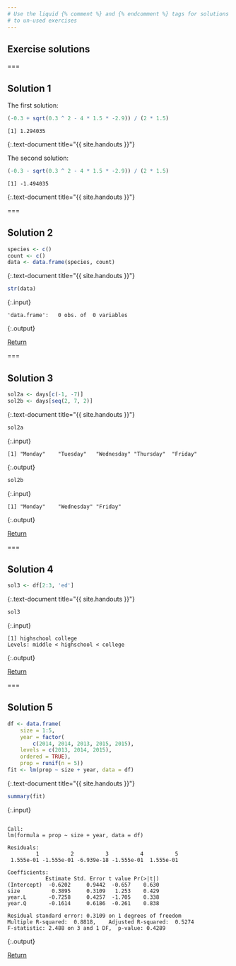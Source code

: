```yaml
---
# Use the liquid {% comment %} and {% endcomment %} tags for solutions
# to un-used exercises
---
```


## Exercise solutions

===

## Solution 1

The first solution:


~~~r
(-0.3 + sqrt(0.3 ^ 2 - 4 * 1.5 * -2.9)) / (2 * 1.5)
~~~

~~~
[1] 1.294035
~~~
{:.text-document title="{{ site.handouts }}"}

The second solution:


~~~r
(-0.3 - sqrt(0.3 ^ 2 - 4 * 1.5 * -2.9)) / (2 * 1.5)
~~~

~~~
[1] -1.494035
~~~
{:.text-document title="{{ site.handouts }}"}

===

## Solution 2


~~~r
species <- c()
count <- c()
data <- data.frame(species, count)
~~~
{:.text-document title="{{ site.handouts }}"}


~~~r
str(data)
~~~
{:.input}
~~~
'data.frame':	0 obs. of  0 variables
~~~
{:.output}

<aside class="notes" markdown="block">

[Return](#exercise-1)

</aside>

===

## Solution 3


~~~r
sol2a <- days[c(-1, -7)]
sol2b <- days[seq(2, 7, 2)]
~~~
{:.text-document title="{{ site.handouts }}"}


~~~r
sol2a
~~~
{:.input}
~~~
[1] "Monday"    "Tuesday"   "Wednesday" "Thursday"  "Friday"   
~~~
{:.output}


~~~r
sol2b
~~~
{:.input}
~~~
[1] "Monday"    "Wednesday" "Friday"   
~~~
{:.output}

<aside class="notes" markdown="block">

[Return](#exercise-2)

</aside>

===

## Solution 4


~~~r
sol3 <- df[2:3, 'ed']
~~~
{:.text-document title="{{ site.handouts }}"}


~~~r
sol3
~~~
{:.input}
~~~
[1] highschool college   
Levels: middle < highschool < college
~~~
{:.output}

<aside class="notes" markdown="block">

[Return](#exercise-3)

</aside>

===

## Solution 5


~~~r
df <- data.frame(
    size = 1:5,
    year = factor(
        c(2014, 2014, 2013, 2015, 2015),
	levels = c(2013, 2014, 2015),
	ordered = TRUE),
    prop = runif(n = 5))
fit <- lm(prop ~ size + year, data = df)
~~~
{:.text-document title="{{ site.handouts }}"}


~~~r
summary(fit)
~~~
{:.input}
~~~

Call:
lm(formula = prop ~ size + year, data = df)

Residuals:
         1          2          3          4          5 
 1.555e-01 -1.555e-01 -6.939e-18 -1.555e-01  1.555e-01 

Coefficients:
            Estimate Std. Error t value Pr(>|t|)
(Intercept)  -0.6202     0.9442  -0.657    0.630
size          0.3895     0.3109   1.253    0.429
year.L       -0.7258     0.4257  -1.705    0.338
year.Q       -0.1614     0.6186  -0.261    0.838

Residual standard error: 0.3109 on 1 degrees of freedom
Multiple R-squared:  0.8818,	Adjusted R-squared:  0.5274 
F-statistic: 2.488 on 3 and 1 DF,  p-value: 0.4289
~~~
{:.output}

<aside class="notes" markdown="block">

[Return](#exercise-4)

</aside>
